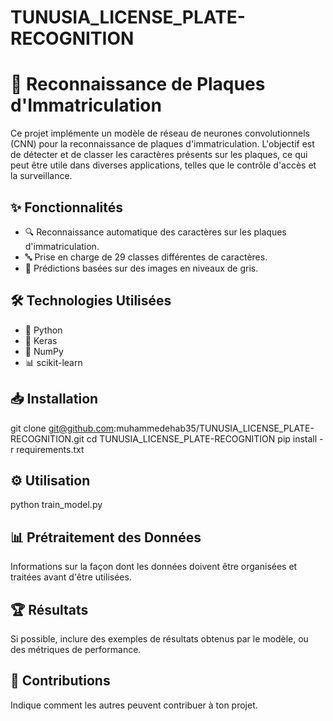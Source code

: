 # TUNUSIA_LICENSE_PLATE-RECOGNITION
# 🚗 Reconnaissance de Plaques d'Immatriculation

Ce projet implémente un modèle de réseau de neurones convolutionnels (CNN) pour la reconnaissance de plaques d'immatriculation.
L'objectif est de détecter et de classer les caractères présents sur les plaques, 
ce qui peut être utile dans diverses applications, telles que le contrôle d'accès et la surveillance.

## ✨ Fonctionnalités

- 🔍 Reconnaissance automatique des caractères sur les plaques d'immatriculation.
- 🔤 Prise en charge de 29 classes différentes de caractères.
- 📸 Prédictions basées sur des images en niveaux de gris.

## 🛠️ Technologies Utilisées

- 🐍 Python
- 🔷 Keras
- 🔢 NumPy
- 📊 scikit-learn

## 📥 Installation
git clone git@github.com:muhammedehab35/TUNUSIA_LICENSE_PLATE-RECOGNITION.git
cd TUNUSIA_LICENSE_PLATE-RECOGNITION
pip install -r requirements.txt


## ⚙️ Utilisation
python train_model.py


## 📊 Prétraitement des Données
Informations sur la façon dont les données doivent être organisées et traitées avant d'être utilisées.


## 🏆 Résultats
Si possible, inclure des exemples de résultats obtenus par le modèle, ou des métriques de performance.


## 🤝 Contributions
Indique comment les autres peuvent contribuer à ton projet.
